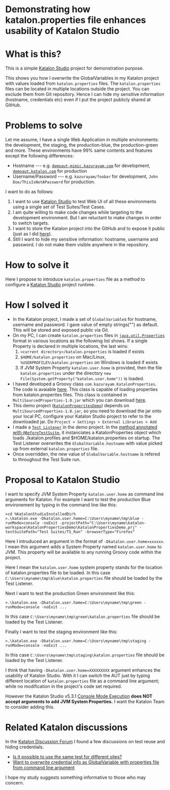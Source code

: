 Demonstrating how katalon.properties file enhances usability of Katalon Studio
==============

# What is this?

This is a simple [Katalon Studio](https://www.katalon.com/katalon-studio/) project for demonstration purpose.

This shows you how I overwrite the GlobalVariables in my Katalon project with values loaded from `katalon.properties` files. The `katalon.properties` files can be located in multiple locations outside the project. You can exclude them from Git repository. Hence I can hide my sensitive information (hostname, credentials etc) even if I put the project publicly shared at GitHub.

# Problems to solve

Let me assume, I have a single Web Application in multiple environments: the development, the staging, the production-blue, the production-green and more. These environments have 99% same contents and features except the following differences:

+ Hostname --- e.g. [`demoaut-mimic.kazurayam.com`](http://demoaut-mimic.kazurayam.com) for development, [`demoaut.katalon.com`](http://demoaut.katalon.com/) for production
+ Username/Password --- e.g. `kazurayam/foobar` for development, `John Doe/ThisIsNotAPassword` for production.

I want to do as follows:

1. I want to use [Katalon Studio](https://www.katalon.com/) to test Web UI of all these environments using a single set of Test Suites/Test Cases.
3. I am quite willing to make code changes while targeting to the development environment. But I am reluctant to make changes in order to switch targets.
4. I want to store the Katalon project into the GitHub and to expose it public (just as I did [here](https://github.com/kazurayam/KatalonPropertiesDemo)).
5. Still I want to hide my sensitive information: hostname, username and password. I do not make them visible anywhere in the repository.

# How to solve it

Here I propose to introduce `katalon.properties` file as a method to configure a [Katalon Studio]() project runtime.

# How I solved it

+ In the Katalon project, I made a set of `GlobalVariable`s for hostname, username and password. I gave value of empty strings("") as default. This  will be stored and exposed public via Git.
+ On my PC, I can create `katalon.properties` files in [`java.util.Properties`](https://docs.oracle.com/javase/8/docs/api/java/util/Properties.html) format in various locations as the following list shows. If a single Property is declared in multiple locations, the last wins:
    1. `<current directory>/katalon.properties` is loaded if exists
    2. `$HOME/katalon.properties` on Mac/Linux, `%USERPROFILE%\katalon.properties` on Windows is loaded if exists
    3. If JVM System Property `katalon.user.home` is provided, then the file `katalon.properties` under the directory `new File(System.getProperty("katalon.user.home"))` is loaded.
+ I haved developed a Groovy class `com.kazurayam.KatalonProperties`. The code is avaiable [here](https://github.com/kazurayam/MultiSourcedProperties). This class is capable of loading properties from katalon.properites files. This class is contained in `MultiSourcedProperties-1.0.jar` which you can download [here](https://github.com/kazurayam/MultiSourcedProperties/raw/master/build/libs/MultiSourcedProperties-1.0.jar).
+ This demo project ([`KatalonProperitesDemo`](https://github.com/kazurayam/KatalonPropertiesDemo)) depends on `MultiSourcedProperties-1.0.jar`, so you need to download the jar onto your local PC, configure your Katalon Studio project to refer to the downloaded jar. Do `Project > Settings > External Libraries > Add`
+ I made a [`Test Listener`](https://docs.katalon.com/pages/viewpage.action?pageId=5126383) in the demo project. In the [method annotated with `@BeforeTestSuite`](https://github.com/kazurayam/KatalonPropertiesDemo/blob/master/Test%20Listeners/TL_Run.groovy), it instanciates a  KatalonProperties object which loads ./katalon.profiles and $HOME/katalon.properties on startup. The Test Listener overwrites the `GlobalVariable.hostname` with value picked up from external `katalon.properties` file.
+ Once overridden, the new value of `GlobalVariable.hostname` is refered to throughout the Test Suite run.

# Proposal to Katalon Studio

I want to specify JVM System Property `katalon.user.home` as command line arguments for Katalon. For example I want to test the production Blue environement by typing in the command line like this:
```Console
>cd %KatalonStudioInstalledDir%
>.\katalon.exe -Dkatalon.user.home=C:\Users\myname\tmp\blue -runMode=console -noExit -projectPath="C:\Users\myname\katalon-workspace\KatalonPropertiesDemo\KatalonPropertiesDemo.prj" -testSuitePath="Test Suites/TS_Run" -browserType="Firefox"
```
Here I intruduced an argument in the format of `-Dkatalon.user.home=xxxxxx`. I mean this argument adds a System Property named `katalon.user.home` to JVM. This property will be available to any running Groovy code within the project.

Here I mean the `katalon.user.home` system property stands for the location of katalon.properties file to be loaded. In this case `C:\Users\myname\tmp\blue\katalon.properties` file should be loaded by the Test Listener.

Next I want to test the production Green environment like this:
```Console
>.\katalon.exe -Dkatalon.user.home=C:\Users\myname\tmp\green -runMode=console -noExit ...
```
In this case `C:\Users\myname\tmp\green\katalon.properties` file should be loaded by the Test Listener.


Finally I want to test the staging environment like this:
```Console
>.\katalon.exe -Dkatalon.user.home=C:\Users\myname\tmp\staging -runMode=console -noExit ...
```
In this case `C:\Users\myname\tmp\staging\katalon.properties` file should be loaded by the Test Listener.

I think that having `-Dkatalon.user.home=XXXXXXXXX` argument enhances the usability of Katalon Studio. With it I can switch the AUT just by typing different location of `katalon.properties` file as a command line argument; while no modification in the project's code set required.

However the Katalon Studio v5.3.1 [Console Mode Execution](https://docs.katalon.com/display/KD/Console+Mode+Execution) __does NOT accept arguments to add JVM System Properties.__ I want the  Katalon Team to consider adding this.

# Related Katalon discussions

In the [Katalon Discussion Forum](https://forum.katalon.com/discussions) I found a few discussions on test reuse and hiding credentials.

- [Is it possible to use the same test for different sites?](https://forum.katalon.com/discussion/5689/is-it-possible-to-use-the-same-test-for-different-sites#latest)
- [Want to overwrite credential info as GlobalVariable with properties file from command line argument](https://forum.katalon.com/discussion/5362/want-to-overwrite-credential-info-as-globalvariable-with-properties-file-for-commandline-argument)

I hope my study suggests something informative to those who may concern.
